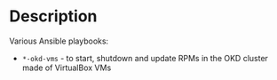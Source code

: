 # Description

Various Ansible playbooks:

- `*-okd-vms` - to start, shutdown and update RPMs in the  OKD cluster made of VirtualBox VMs